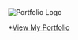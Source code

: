 <img src="https://i.imgur.com/V5SngcU.png" alt="Portfolio Logo"/>

*[View My Portfolio](https://www.seanvilaysane.com)

